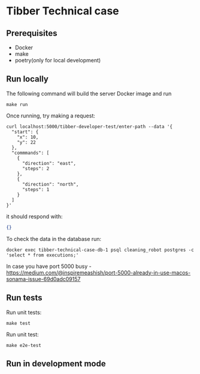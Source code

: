 # Tibber Technical case

## Prerequisites

* Docker
* make
* poetry(only for local development)

## Run locally

The following command will build the server Docker image and run  
```shell
make run
```

Once running, try making a request:
```shell
curl localhost:5000/tibber-developer-test/enter-path --data '{
  "start": {
    "x": 10,
    "y": 22
  },
  "commmands": [
    {
      "direction": "east",
      "steps": 2
    },
    {
      "direction": "north",
      "steps": 1
    }
  ]
}'
```

it should respond with:
```json
{}
```


To check the data in the database run:
```shell
docker exec tibber-technical-case-db-1 psql cleaning_robot postgres -c 'select * from executions;'
```

In case you have port 5000 busy - https://medium.com/@inspiremeashish/port-5000-already-in-use-macos-sonama-issue-69d0adc09157


## Run tests

Run unit tests:
```shell
make test
```

Run unit test:
```shell
make e2e-test
```

## Run in development mode
